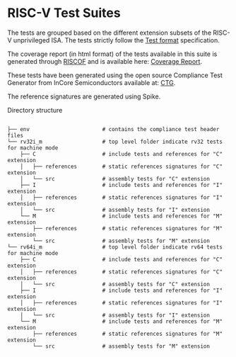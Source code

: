 # RISC-V Test Suites

The tests are grouped based on the different extension subsets of the RISC-V unprivileged ISA.
The tests strictly follow the [Test format](../spec/TestFormatSpec.adoc) specification.


The coverage report (in html format) of the tests available in this suite is generated through
[RISCOF](https://gitlab.com/incoresemi/riscof) and is available here: [Coverage Report](../coverage/coverage.html).

These tests have been generated using the open source Compliance Test Generator from InCore Semiconductors available 
at: [CTG](https://gitlab.com/incoresemi/riscv-compliance/riscv_ctg).

The reference signatures are generated using Spike.

Directory structure
```

├── env                       # contains the compliance test header files
└── rv32i_m                   # top level folder indicate rv32 tests for machine mode
    ├── C                     # include tests and references for "C" extension
    │   ├── references        # static references signatures for "C" extension
    │   └── src               # assembly tests for "C" extension
    ├── I                     # include tests and references for "I" extension
    │   ├── references        # static references signatures for "I" extension
    │   └── src               # assembly tests for "I" extension
    └── M                     # include tests and references for "M" extension
        ├── references        # static references signatures for "M" extension
        └── src               # assembly tests for "M" extension
└── rv64i_m                   # top level folder indicate rv64 tests for machine mode
    ├── C                     # include tests and references for "C" extension
    │   ├── references        # static references signatures for "C" extension
    │   └── src               # assembly tests for "C" extension
    ├── I                     # include tests and references for "I" extension
    │   ├── references        # static references signatures for "I" extension
    │   └── src               # assembly tests for "I" extension
    └── M                     # include tests and references for "M" extension
        ├── references        # static references signatures for "M" extension
        └── src               # assembly tests for "M" extension
```
